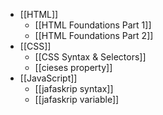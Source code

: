 - [[HTML]]
	- [[HTML Foundations Part 1]]
	- [[HTML Foundations Part 2]]
- [[CSS]]
	- [[CSS Syntax & Selectors]]
	- [[cieses property]]
- [[JavaScript]]
	- [[jafaskrip syntax]]
	- [[jafaskrip variable]]